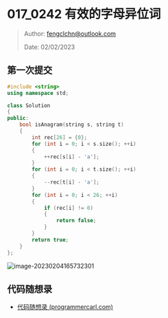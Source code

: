 # 017_0242 有效的字母异位词

> Author: fengclchn@outlook.com
>
> Date: 02/02/2023

## 第一次提交

```c++
#include <string>
using namespace std;

class Solution
{
public:
    bool isAnagram(string s, string t)
    {
        int rec[26] = {0};
        for (int i = 0; i < s.size(); ++i)
        {
            ++rec[s[i] - 'a'];
        }
        for (int i = 0; i < t.size(); ++i)
        {
            --rec[t[i] - 'a'];
        }
        for (int i = 0; i < 26; ++i)
        {
            if (rec[i] != 0)
            {
                return false;
            }
        }
        return true;
    }
};
```

![image-20230204165732301](https://histone-obs.obs.cn-southwest-2.myhuaweicloud.com/noteImg/image-20230204165732301.png)

## 代码随想录

* [代码随想录 (programmercarl.com)](https://www.programmercarl.com/0242.有效的字母异位词.html)